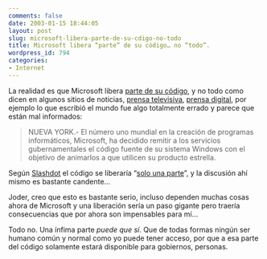 ```yaml
---
comments: false
date: 2003-01-15 18:44:05
layout: post
slug: microsoft-libera-parte-de-su-cdigo-no-todo
title: Microsoft libera “parte” de su código… no “todo”.
wordpress_id: 794
categories:
- Internet
---
```


La realidad es que Microsoft libera [parte de su código](http://slashdot.org/articles/03/01/15/030217.shtml?tid=109), y no todo como dicen en algunos sitios de noticias, [prensa televisiva](http://www.faq-mac.com/mt/archives/002270.html),  [prensa digital](http://www.elmundo.es/navegante/2003/01/15/empresas/1042620892.html), por ejemplo lo que escribió el mundo fue algo totalmente errado y parece que están mal informados:





> NUEVA YORK.- El número uno mundial en la creación de programas informáticos, Microsoft, ha decidido remitir a los servicios gubernamentales el código fuente de su sistema Windows con el objetivo de animarlos a que utilicen su producto estrella.





Según [Slashdot](http://www.slashdot.org) el código se liberaría “[solo una parte](http://slashdot.org/articles/03/01/15/030217.shtml?tid=109)”, y la discusión ahí mismo es bastante candente…





Joder, creo que esto es bastante serio, incluso dependen muchas cosas ahora de Microsoft y una liberación sería un paso gigante pero traería consecuencias que por ahora son impensables para mí…





Todo no. Una ínfima parte _puede que sí_. Que de todas formas ningún ser humano común y normal como yo puede tener acceso, por que a esa parte del código solamente estará disponible para gobiernos, personas.




 
